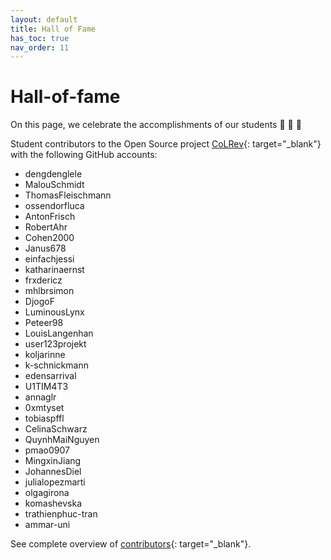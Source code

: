```yaml
---
layout: default
title: Hall of Fame
has_toc: true
nav_order: 11
---
```


# Hall-of-fame

On this page, we celebrate the accomplishments of our students 🎉 🍾 🎈

Student contributors to the Open Source project [CoLRev](https://github.com/CoLRev-Environment/colrev){: target="_blank"} with the following GitHub accounts:

- dengdenglele
- MalouSchmidt
- ThomasFleischmann
- ossendorfluca
- AntonFrisch
- RobertAhr
- Cohen2000
- Janus678
- einfachjessi
- katharinaernst
- frxdericz
- mhlbrsimon
- DjogoF
- LuminousLynx
- Peteer98
- LouisLangenhan
- user123projekt
- koljarinne
- k-schnickmann
- edensarrival
- U1TIM4T3
- annaglr
- 0xmtyset
- tobiaspffl
- CelinaSchwarz
- QuynhMaiNguyen
- pmao0907
- MingxinJiang
- JohannesDiel
- julialopezmarti
- olgagirona
- komashevska
- trathienphuc-tran
- ammar-uni

See complete overview of [contributors](https://github.com/CoLRev-Environment/colrev/graphs/contributors){: target="_blank"}.
